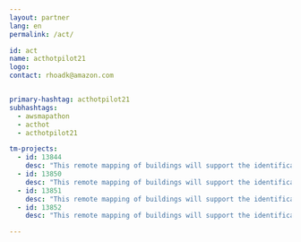 ```yaml
---
layout: partner
lang: en
permalink: /act/

id: act
name: acthotpilot21
logo: 
contact: rhoadk@amazon.com


primary-hashtag: acthotpilot21
subhashtags:
  - awsmapathon
  - acthot
  - acthotpilot21

tm-projects:
  - id: 13844
    desc: "This remote mapping of buildings will support the identification and characterization of settlements, as well as the implementation of planned activities and largely the generation of data for humanitarian activities."
  - id: 13850
    desc: "This remote mapping of buildings will support the identification and characterization of settlements, as well as the implementation of planned activities and largely the generation of data for humanitarian activities."
  - id: 13851
    desc: "This remote mapping of buildings will support the identification and characterization of settlements, as well as the implementation of planned activities and largely the generation of data for humanitarian activities."
  - id: 13852
    desc: "This remote mapping of buildings will support the identification and characterization of settlements, as well as the implementation of planned activities and largely the generation of data for humanitarian activities."

---
```

